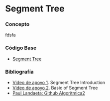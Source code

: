 # Segment Tree

### Concepto 
fdsfa

### Código Base
- [Segment Tree](https://github.com/PabloAcker/Algoritmica/blob/main/Cap1%20Estructura%20de%20Datos/Segment%20Tree/segmentTree.cpp)

### Bibliografía
- [Video de apoyo 1](https://www.youtube.com/watch?v=2FShdqn-Oz8). Segment Tree Introduction
- [Video de apoyo 2](https://www.youtube.com/watch?v=Ic7OO3Uw6J0&t=1s). Basic of Segment Tree
- [Paul Landaeta: Github Algorítmica2](https://github.com/PaulLandaeta/algoritmica2/tree/master/contenido/Estructura_de_datos/Segment_tree)
